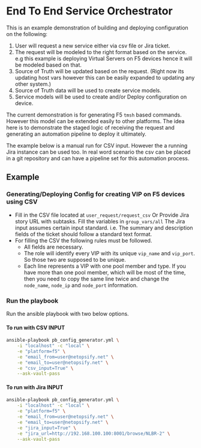 # End To End Service Orchestrator

This is an example demonstration of building and deploying configuration on the following:

1. User will request a new service either via csv file or Jira ticket.
2. The request will be modeled to the right format based on the service. e.g this example is deploying Virtual Servers on F5 devices hence it will be modeled based on that.
3. Source of Truth will be updated based on the request. (Right now its updating host vars however this can be easily expanded to updating any other system.)
4. Source of Truth data will be used to create service models.
5. Service models will be used to create and/or Deploy configuration on device.

The current demonstration is for generating F5 `tmsh` based commands. However this model can be extended easily to other platforms.
The idea here is to demonstrate the staged logic of receiving the request and generating an automation pipeline to deploy it ultimately.

The example below is a manual run for CSV input. However the a running Jira instance can be used too.
In real word scenario the csv can be placed in a git repository and can have a pipeline set for this automation process.

## Example

### Generating/Deploying Config for creating VIP on F5 devices using CSV

- Fill in the CSV file located at `user_request/request_csv` Or Provide Jira story URL with subtasks. Fill the variables in `group_vars/all` The Jira input assumes certain input standard. i.e. The summary and description fields of the ticket should follow a standard text format.
- For filling the CSV the following rules must be followed.
  - All fields are necessary.
  - The role will identify every VIP with its unique `vip_name` and `vip_port`. So those two are supposed to be unique.
  - Each line represents a VIP with one pool member and type. If you have more than one pool member, which will be most of the time, then you need to copy the same line twice and change the `node_name`, `node_ip` and `node_port` information.

### Run the playbook

Run the ansible playbook with two below options.

#### To run with CSV INPUT

```bash
ansible-playbook pb_config_generator.yml \
    -i "localhost" -c "local" \
    -e "platform=f5" \
    -e "email_from=user@netopsify.net" \
    -e "email_to=user@netopsify.net" \
    -e "csv_input=True" \
    --ask-vault-pass
```

#### To run with Jira INPUT

```bash
ansible-playbook pb_config_generator.yml \
    -i "localhost" -c "local" \
    -e "platform=f5" \
    -e "email_from=user@netopsify.net" \
    -e "email_to=user@netopsify.net" \
    -e "jira_input=True" \
    -e "jira_url=http://192.168.100.100:8001/browse/NLBR-2" \
    --ask-vault-pass
```
